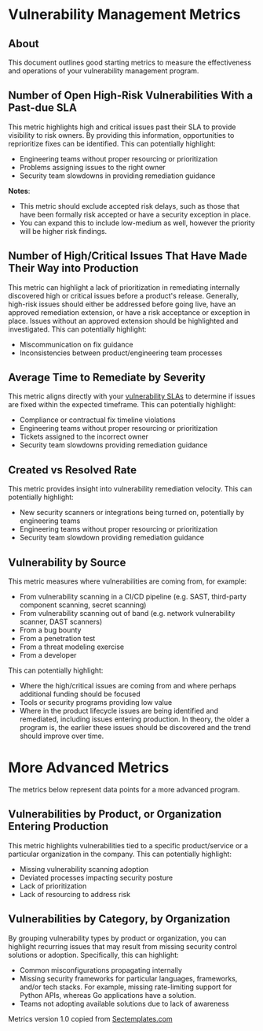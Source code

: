 # Vulnerability Management Metrics

## About
This document outlines good starting metrics to measure the effectiveness and operations of your vulnerability management program.

## Number of Open High-Risk Vulnerabilities With a Past-due SLA
This metric highlights high and critical issues past their SLA to provide visibility to risk owners. By providing this information, opportunities to reprioritize fixes can be identified. This can potentially highlight:
  * Engineering teams without proper resourcing or prioritization
  * Problems assigning issues to the right owner
  * Security team slowdowns in providing remediation guidance<br>

<b>Notes</b>: 
* This metric should exclude accepted risk delays, such as those that have been formally risk accepted or have a security exception in place.
* You can expand this to include low-medium as well, however the priority will be higher risk findings. 

## Number of High/Critical Issues That Have Made Their Way into Production
This metric can highlight a lack of prioritization in remediating internally discovered high or critical issues before a product's release. Generally, high-risk issues should either be addressed before going live, have an approved remediation extension, or have a risk acceptance or exception in place. Issues without an approved extension should be highlighted and investigated. This can potentially highlight:
 * Miscommunication on fix guidance
 * Inconsistencies between product/engineering team processes

## Average Time to Remediate by Severity
This metric aligns directly with your <a href="./Vulnerability_management_definitions.md">vulnerability SLAs</a> to determine if issues are fixed within the expected timeframe. This can potentially highlight:
  * Compliance or contractual fix timeline violations
  * Engineering teams without proper resourcing or prioritization
  * Tickets assigned to the incorrect owner
  * Security team slowdowns providing remediation guidance

## Created vs Resolved Rate
This metric provides insight into vulnerability remediation velocity. This can potentially highlight:
  * New security scanners or integrations being turned on, potentially by engineering teams
  * Engineering teams without proper resourcing or prioritization
  * Security team slowdown providing remediation guidance

## Vulnerability by Source
This metric measures where vulnerabilities are coming from, for example:
  * From vulnerability scanning in a CI/CD pipeline (e.g. SAST, third-party component scanning, secret scanning)
  * From vulnerability scanning out of band (e.g. network vulnerability scanner, DAST scanners)
  * From a bug bounty
  * From a penetration test
  * From a threat modeling exercise
  * From a developer
    
This can potentially highlight:
  * Where the high/critical issues are coming from and where perhaps additional funding should be focused
  * Tools or security programs providing low value 
  * Where in the product lifecycle issues are being identified and remediated, including issues entering production. In theory, the older a program is, the earlier these issues should be discovered and the trend should improve over time.

# More Advanced Metrics
The metrics below represent data points for a more advanced program.

## Vulnerabilities by Product, or Organization Entering Production
This metric highlights vulnerabilities tied to a specific product/service or a particular organization in the company. This can potentially highlight:
  * Missing vulnerability scanning adoption
  * Deviated processes impacting security posture
  * Lack of prioritization
  * Lack of resourcing to address risk

## Vulnerabilities by Category, by Organization
By grouping vulnerability types by product or organization, you can highlight recurring issues that may result from missing security control solutions or adoption. Specifically, this can highlight:
 * Common misconfigurations propagating internally
 * Missing security frameworks for particular languages, frameworks, and/or tech stacks. For example, missing rate-limiting support for Python APIs, whereas Go applications have a solution.
 * Teams not adopting available solutions due to lack of awareness

Metrics version 1.0 copied from [Sectemplates.com](https://www.sectemplates.com)
